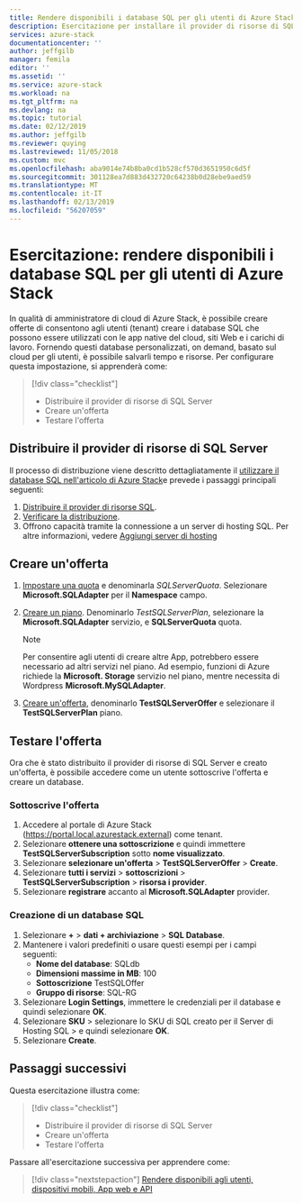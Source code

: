 ```yaml
---
title: Rendere disponibili i database SQL per gli utenti di Azure Stack | Microsoft Docs
description: Esercitazione per installare il provider di risorse di SQL Server e creare offerte che consentono agli utenti di Azure Stack creare database SQL.
services: azure-stack
documentationcenter: ''
author: jeffgilb
manager: femila
editor: ''
ms.assetid: ''
ms.service: azure-stack
ms.workload: na
ms.tgt_pltfrm: na
ms.devlang: na
ms.topic: tutorial
ms.date: 02/12/2019
ms.author: jeffgilb
ms.reviewer: quying
ms.lastreviewed: 11/05/2018
ms.custom: mvc
ms.openlocfilehash: aba9014e74b8ba0cd1b528cf570d3651950c6d5f
ms.sourcegitcommit: 301128ea7d883d432720c64238b0d28ebe9aed59
ms.translationtype: MT
ms.contentlocale: it-IT
ms.lasthandoff: 02/13/2019
ms.locfileid: "56207059"
---
```

# <a name="tutorial-make-sql-databases-available-to-your-azure-stack-users"></a>Esercitazione: rendere disponibili i database SQL per gli utenti di Azure Stack

In qualità di amministratore di cloud di Azure Stack, è possibile creare offerte di consentono agli utenti (tenant) creare i database SQL che possono essere utilizzati con le app native del cloud, siti Web e i carichi di lavoro. Fornendo questi database personalizzati, on demand, basato sul cloud per gli utenti, è possibile salvarli tempo e risorse. Per configurare questa impostazione, si apprenderà come:

> [!div class="checklist"]
> * Distribuire il provider di risorse di SQL Server
> * Creare un'offerta
> * Testare l'offerta

## <a name="deploy-the-sql-server-resource-provider"></a>Distribuire il provider di risorse di SQL Server

Il processo di distribuzione viene descritto dettagliatamente il [utilizzare il database SQL nell'articolo di Azure Stack](azure-stack-sql-resource-provider-deploy.md)e prevede i passaggi principali seguenti:

1. [Distribuire il provider di risorse SQL](azure-stack-sql-resource-provider-deploy.md).
2. [Verificare la distribuzione](azure-stack-sql-resource-provider-deploy.md#verify-the-deployment-using-the-azure-stack-portal).
3. Offrono capacità tramite la connessione a un server di hosting SQL. Per altre informazioni, vedere [Aggiungi server di hosting](azure-stack-sql-resource-provider-hosting-servers.md)

## <a name="create-an-offer"></a>Creare un'offerta

1.  [Impostare una quota](azure-stack-setting-quotas.md) e denominarla *SQLServerQuota*. Selezionare **Microsoft.SQLAdapter** per il **Namespace** campo.
2.  [Creare un piano](azure-stack-create-plan.md). Denominarlo *TestSQLServerPlan*, selezionare la **Microsoft.SQLAdapter** servizio, e **SQLServerQuota** quota.

    > [!NOTE]
    > Per consentire agli utenti di creare altre App, potrebbero essere necessario ad altri servizi nel piano. Ad esempio, funzioni di Azure richiede la **Microsoft. Storage** servizio nel piano, mentre necessita di Wordpress **Microsoft.MySQLAdapter**.

3.  [Creare un'offerta](azure-stack-create-offer.md), denominarlo **TestSQLServerOffer** e selezionare il **TestSQLServerPlan** piano.

## <a name="test-the-offer"></a>Testare l'offerta

Ora che è stato distribuito il provider di risorse di SQL Server e creato un'offerta, è possibile accedere come un utente sottoscrive l'offerta e creare un database.

### <a name="subscribe-to-the-offer"></a>Sottoscrive l'offerta

1. Accedere al portale di Azure Stack (https://portal.local.azurestack.external) come tenant.
2. Selezionare **ottenere una sottoscrizione** e quindi immettere **TestSQLServerSubscription** sotto **nome visualizzato**.
3. Selezionare **selezionare un'offerta** > **TestSQLServerOffer** > **Create**.
4. Selezionare **tutti i servizi** > **sottoscrizioni** > **TestSQLServerSubscription** > **risorsa i provider**.
5. Selezionare **registrare** accanto al **Microsoft.SQLAdapter** provider.

### <a name="create-a-sql-database"></a>Creazione di un database SQL

1. Selezionare **+**  >  **dati + archiviazione** > **SQL Database**.
2. Mantenere i valori predefiniti o usare questi esempi per i campi seguenti:
    - **Nome del database**: SQLdb
    - **Dimensioni massime in MB**: 100
    - **Sottoscrizione** TestSQLOffer
    - **Gruppo di risorse**: SQL-RG
3. Selezionare **Login Settings**, immettere le credenziali per il database e quindi selezionare **OK**.
4. Selezionare **SKU** > selezionare lo SKU di SQL creato per il Server di Hosting SQL > e quindi selezionare **OK**.
5. Selezionare **Create**.

## <a name="next-steps"></a>Passaggi successivi

Questa esercitazione illustra come:

> [!div class="checklist"]
> * Distribuire il provider di risorse di SQL Server
> * Creare un'offerta
> * Testare l'offerta

Passare all'esercitazione successiva per apprendere come:

> [!div class="nextstepaction"]
> [Rendere disponibili agli utenti, dispositivi mobili, App web e API]( azure-stack-tutorial-app-service.md)